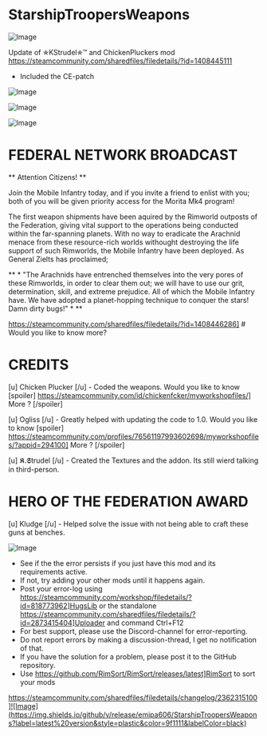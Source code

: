 # StarshipTroopersWeapons

![Image](https://i.imgur.com/buuPQel.png)

Update of ✯KStrudel✯™ and ChickenPluckers mod
https://steamcommunity.com/sharedfiles/filedetails/?id=1408445111

- Included the CE-patch

![Image](https://i.imgur.com/pufA0kM.png)

	
![Image](https://i.imgur.com/Z4GOv8H.png)

![Image]( https://media.giphy.com/media/WFDXqj12EGlck/giphy.gif )



#  FEDERAL NETWORK BROADCAST 


** Attention Citizens! **

Join the Mobile Infantry today, and if you invite a friend to enlist with you; both of you will be given priority access for the Morita Mk4 program!

The first weapon shipments have been aquired by the Rimworld outposts of the Federation, giving vital support to the operations being conducted within the far-spanning planets. With no way to eradicate the Arachnid menace from these resource-rich worlds withought destroying the life support of such Rimworlds, the Mobile Infantry have been deployed. As General Zielts has proclaimed;

** * "The Arachnids have entrenched themselves into the very pores of these Rimworlds, in order to clear them out; we will have to use our grit, determination, skill, and extreme prejudice. All of which the Mobile Infantry have. We have adopted a planet-hopping technique to conquer the stars! Damn dirty bugs!" * **

https://steamcommunity.com/sharedfiles/filedetails/?id=1408446286] #  Would you like to know more? 
 

#  CREDITS 


[u] Chicken Plucker [/u] - Coded the weapons. Would you like to know [spoiler] https://steamcommunity.com/id/chickenfcker/myworkshopfiles/] More  ? [/spoiler]

[u] Ogliss [/u] - Greatly helped with updating the code to 1.0. Would you like to know [spoiler] https://steamcommunity.com/profiles/76561197993602698/myworkshopfiles/?appid=294100] More  ? [/spoiler]

[u] 𝕶.𝕾trudel [/u] - Created the Textures and the addon. Its still wierd talking in third-person.

#  HERO OF THE FEDERATION AWARD 


[u] Kludge [/u] - Helped solve the issue with not being able to craft these guns at benches.

![Image](https://i.imgur.com/PwoNOj4.png)



-  See if the the error persists if you just have this mod and its requirements active.
-  If not, try adding your other mods until it happens again.
-  Post your error-log using https://steamcommunity.com/workshop/filedetails/?id=818773962]HugsLib or the standalone https://steamcommunity.com/sharedfiles/filedetails/?id=2873415404]Uploader and command Ctrl+F12
-  For best support, please use the Discord-channel for error-reporting.
-  Do not report errors by making a discussion-thread, I get no notification of that.
-  If you have the solution for a problem, please post it to the GitHub repository.
-  Use https://github.com/RimSort/RimSort/releases/latest]RimSort to sort your mods



https://steamcommunity.com/sharedfiles/filedetails/changelog/2362315100]![Image](https://img.shields.io/github/v/release/emipa606/StarshipTroopersWeapons?label=latest%20version&style=plastic&color=9f1111&labelColor=black)

